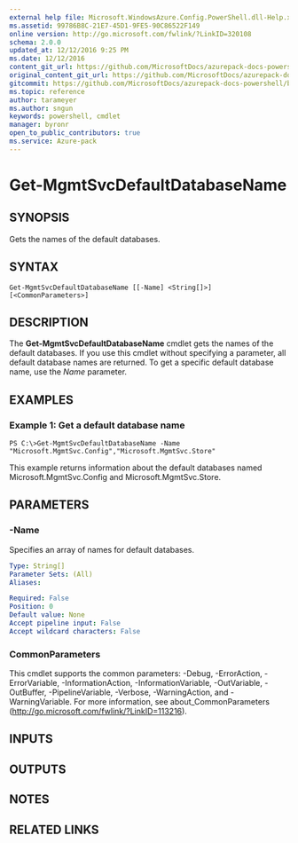 ```yaml
---
external help file: Microsoft.WindowsAzure.Config.PowerShell.dll-Help.xml
ms.assetid: 99786B8C-21E7-45D1-9FE5-90C86522F149
online version: http://go.microsoft.com/fwlink/?LinkID=320108
schema: 2.0.0
updated_at: 12/12/2016 9:25 PM
ms.date: 12/12/2016
content_git_url: https://github.com/MicrosoftDocs/azurepack-docs-powershell/blob/live/AzurePack-cmdlets/Configuration/v1.0/Get-MgmtSvcDefaultDatabaseName.md
original_content_git_url: https://github.com/MicrosoftDocs/azurepack-docs-powershell/blob/live/AzurePack-cmdlets/Configuration/v1.0/Get-MgmtSvcDefaultDatabaseName.md
gitcommit: https://github.com/MicrosoftDocs/azurepack-docs-powershell/blob/b83cde31c8e8df3140400b62cc6698cfc8f37a47/AzurePack-cmdlets/Configuration/v1.0/Get-MgmtSvcDefaultDatabaseName.md
ms.topic: reference
author: tarameyer
ms.author: sngun
keywords: powershell, cmdlet
manager: byronr
open_to_public_contributors: true
ms.service: Azure-pack
---
```


# Get-MgmtSvcDefaultDatabaseName

## SYNOPSIS
Gets the names of the default databases.

## SYNTAX

```
Get-MgmtSvcDefaultDatabaseName [[-Name] <String[]>] [<CommonParameters>]
```

## DESCRIPTION
The **Get-MgmtSvcDefaultDatabaseName** cmdlet gets the names of the default databases.
If you use this cmdlet without specifying a parameter, all default database names are returned.
To get a specific default database name, use the *Name* parameter.

## EXAMPLES

### Example 1: Get a default database name
```
PS C:\>Get-MgmtSvcDefaultDatabaseName -Name "Microsoft.MgmtSvc.Config","Microsoft.MgmtSvc.Store"
```

This example returns information about the default databases named Microsoft.MgmtSvc.Config and Microsoft.MgmtSvc.Store.

## PARAMETERS

### -Name
Specifies an array of names for default databases.

```yaml
Type: String[]
Parameter Sets: (All)
Aliases: 

Required: False
Position: 0
Default value: None
Accept pipeline input: False
Accept wildcard characters: False
```

### CommonParameters
This cmdlet supports the common parameters: -Debug, -ErrorAction, -ErrorVariable, -InformationAction, -InformationVariable, -OutVariable, -OutBuffer, -PipelineVariable, -Verbose, -WarningAction, and -WarningVariable. For more information, see about_CommonParameters (http://go.microsoft.com/fwlink/?LinkID=113216).

## INPUTS

## OUTPUTS

## NOTES

## RELATED LINKS

